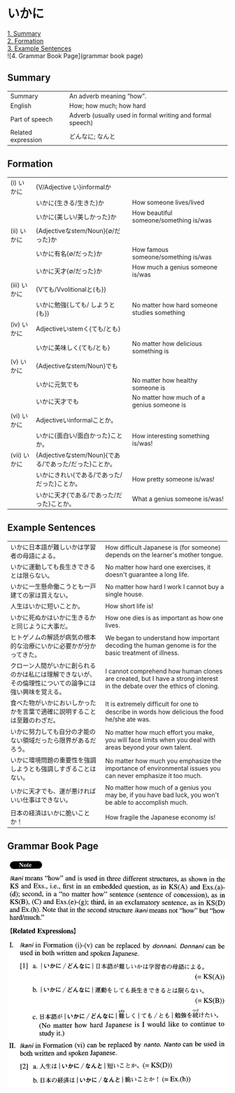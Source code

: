 # いかに

[1. Summary](#summary)<br>
[2. Formation](#formation)<br>
[3. Example Sentences](#example-sentences)<br>
![4. Grammar Book Page](grammar book page)<br>


## Summary

<table><tr>   <td>Summary</td>   <td>An adverb meaning “how”.</td></tr><tr>   <td>English</td>   <td>How; how much; how hard</td></tr><tr>   <td>Part of speech</td>   <td>Adverb (usually used in formal writing and formal speech)</td></tr><tr>   <td>Related expression</td>   <td>どんなに; なんと</td></tr></table>

## Formation

<table class="table"><tbody><tr class="tr head"><td class="td"><span class="numbers">(i)</span> <span class="concept">いかに</span></td><td class="td"><span class="concept"></span><span>{V/Adjective い}informalか</span></td><td class="td"></td></tr><tr class="tr"><td class="td"></td><td class="td"><span class="concept">いかに</span><span>{生きる/生きた}か</span></td><td class="td"><span>How someone lives/lived</span></td></tr><tr class="tr"><td class="td"></td><td class="td"><span class="concept">いかに</span><span>{美しい/美しかった}か</span></td><td class="td"><span>How beautiful someone/something is/was</span></td></tr><tr class="tr head"><td class="td"><span class="numbers">(ii)</span> <span class="concept">いかに</span></td><td class="td"><span class="concept"></span><span>{Adjectiveなstem/Noun}{∅/だった}か</span></td><td class="td"></td></tr><tr class="tr"><td class="td"></td><td class="td"><span class="concept">いかに</span><span>有名{∅/だった}か</span></td><td class="td"><span>How famous someone/something is/was</span></td></tr><tr class="tr"><td class="td"></td><td class="td"><span class="concept">いかに</span><span>天才{∅/だった}か</span></td><td class="td"><span>How much a genius someone is/was</span></td></tr><tr class="tr head"><td class="td"><span class="numbers">(iii)</span> <span class="concept">いかに</span></td><td class="td"><span class="concept"></span><span>{Vても/Vvolitionalと(も}}</span></td><td class="td"></td></tr><tr class="tr"><td class="td"></td><td class="td"><span class="concept">いかに</span><span>勉強{しても/ しようと(も}}</span></td><td class="td"><span>No matter how hard someone studies something</span></td></tr><tr class="tr head"><td class="td"><span class="numbers">(iv)</span> <span class="concept">いかに</span></td><td class="td"><span class="concept"></span><span>Adjectiveいstemく{ても/とも}</span></td><td class="td"></td></tr><tr class="tr"><td class="td"></td><td class="td"><span class="concept">いかに</span><span>美味しく{ても/とも}</span></td><td class="td"><span>No matter how delicious something is</span></td></tr><tr class="tr head"><td class="td"><span class="numbers">(v)</span> <span class="concept">いかに</span></td><td class="td"><span class="concept"></span><span>{Adjectiveなstem/Noun}でも</span></td><td class="td"></td></tr><tr class="tr"><td class="td"></td><td class="td"><span class="concept">いかに</span><span>元気でも</span></td><td class="td"><span>No matter how healthy someone is</span></td></tr><tr class="tr"><td class="td"></td><td class="td"><span class="concept">いかに</span><span>天才でも</span></td><td class="td"><span>No matter how much of a genius someone is</span></td></tr><tr class="tr head"><td class="td"><span class="numbers">(vi)</span> <span class="concept">いかに</span></td><td class="td"><span class="concept"></span><span>Adjectiveいinformalことか。</span></td><td class="td"></td></tr><tr class="tr"><td class="td"></td><td class="td"><span class="concept">いかに</span><span>{面白い/面白かった}ことか。</span></td><td class="td"><span>How interesting something is/was!</span></td></tr><tr class="tr head"><td class="td"><span class="numbers">(vii)</span> <span class="concept">いかに</span></td><td class="td"><span class="concept"></span><span>{Adjectiveなstem/Noun}{である/であった/だった}ことか。</span></td><td class="td"></td></tr><tr class="tr"><td class="td"></td><td class="td"><span class="concept">いかに</span><span>きれい{である/であった/だった}ことか。</span></td><td class="td"><span>How pretty someone is/was!</span></td></tr><tr class="tr"><td class="td"></td><td class="td"><span class="concept">いかに</span><span>天才{である/であった/だった}ことか。</span></td><td class="td"><span>What a genius someone is/was!</span></td></tr></tbody></table>

## Example Sentences

<table><tr>   <td>いかに日本語が難しいかは学習者の母語による。</td>   <td>How difficult Japanese is (for someone) depends on the learner's mother tongue.</td></tr><tr>   <td>いかに運動しても長生きできるとは限らない。</td>   <td>No matter how hard one exercises, it doesn't guarantee a long life.</td></tr><tr>   <td>いかに一生懸命働こうとも一戸建ての家は買えない。</td>   <td>No matter how hard I work I cannot buy a single house.</td></tr><tr>   <td>人生はいかに短いことか。</td>   <td>How short life is!</td></tr><tr>   <td>いかに死ぬかはいかに生きるかと同じように大事だ。</td>   <td>How one dies is as important as how one lives.</td></tr><tr>   <td>ヒトゲノムの解読が病気の根本的な治療にいかに必要かが分かってきた。</td>   <td>We began to understand how important decoding the human genome is for the basic treatment of illness.</td></tr><tr>   <td>クローン人間がいかに創られるのかは私には理解できないが、その倫理性についての論争には強い興味を覚える。</td>   <td>I cannot comprehend how human clones are created, but I have a strong interest in the debate over the ethics of cloning.</td></tr><tr>   <td>食べた物がいかにおいしかったかを言葉で適確に説明することは至難のわざだ。</td>   <td>It is extremely difﬁcult for one to describe in words how delicious the food he/she ate was.</td></tr><tr>   <td>いかに努力しても自分の才能のない領域だったら限界があるだろう。</td>   <td>No matter how much effort you make, you will face limits when you deal with areas beyond your own talent.</td></tr><tr>   <td>いかに環境問題の重要性を強調しようとも強調しすぎることはない。</td>   <td>No matter how much you emphasize the importance of environmental issues you can never emphasize it too much.</td></tr><tr>   <td>いかに天才でも、運が悪ければいい仕事はできない。</td>   <td>No matter how much of a genius you may be, if you have bad luck, you won't be able to accomplish much.</td></tr><tr>   <td>日本の経済はいかに脆いことか！</td>   <td>How fragile the Japanese economy is!</td></tr></table>

## Grammar Book Page

![](../img/Advancedいかに.png)

